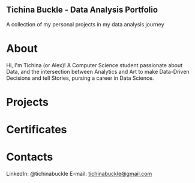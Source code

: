 ## Tichina Buckle - Data Analysis Portfolio
A collection of my personal projects in my data analysis journey

# About
Hi, I'm Tichina (or Alex)! A Computer Science student passionate about Data, and the intersection between Analytics and Art to make Data-Driven Decisions and tell Stories, pursing a career in Data Science.

# Projects

# Certificates

# Contacts
LinkedIn: @tichinabuckle
E-mail: tichinabuckle@gmail.com
